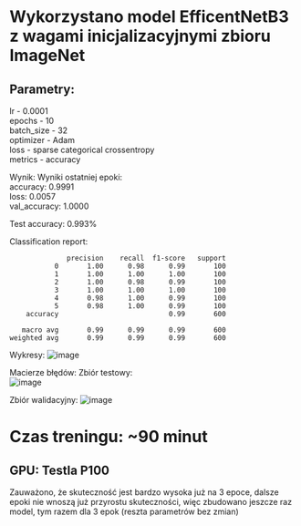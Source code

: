 # Wykorzystano model EfficentNetB3 z wagami inicjalizacyjnymi zbioru ImageNet

## Parametry:
lr - 0.0001  
epochs - 10  
batch_size - 32  
optimizer - Adam  
loss - sparse categorical crossentropy  
metrics - accuracy  

Wynik:
Wyniki ostatniej epoki:  
accuracy: 0.9991  
loss: 0.0057  
val_accuracy: 1.0000  


Test accuracy: 0.993%

Classification report:
```
              precision    recall  f1-score   support  
           0       1.00      0.98      0.99       100  
           1       1.00      1.00      1.00       100  
           2       1.00      0.98      0.99       100  
           3       1.00      1.00      1.00       100  
           4       0.98      1.00      0.99       100  
           5       0.98      1.00      0.99       100  
    accuracy                           0.99       600

   macro avg       0.99      0.99      0.99       600  
weighted avg       0.99      0.99      0.99       600  
```


Wykresy:
![image](https://github.com/kacpermisiek/ml-projekt/assets/56176866/8eedccbe-aaad-4804-a679-f8442f243ce1)


Macierze błędów:
Zbiór testowy:  
![image](https://github.com/kacpermisiek/ml-projekt/assets/56176866/47c32c10-e97a-4adc-95d9-a065eae21713)

  
Zbiór walidacyjny:
![image](https://github.com/kacpermisiek/ml-projekt/assets/56176866/7d553529-2c72-449e-be92-474010764d34)





# Czas treningu: ~90 minut
## GPU: Testla P100


Zauważono, że skuteczność jest bardzo wysoka już na 3 epoce, dalsze epoki nie wnoszą już przyrostu skuteczności, 
więc zbudowano jeszcze raz model, tym razem dla 3 epok (reszta parametrów bez zmian)
